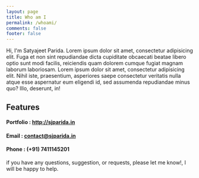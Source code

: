 ```yaml
---
layout: page
title: Who am I
permalink: /whoami/
comments: false
footer: false
---
```


Hi, I'm Satyajeet Parida.
Lorem ipsum dolor sit amet, consectetur adipisicing elit. Fuga et non sint repudiandae dicta cupiditate obcaecati beatae libero optio sunt modi facilis, reiciendis quam dolorem cumque fugiat magnam laborum laboriosam. Lorem ipsum dolor sit amet, consectetur adipisicing elit. Nihil iste, praesentium, asperiores saepe consectetur veritatis nulla atque esse aspernatur eum eligendi id, sed assumenda repudiandae minus quo? Illo, deserunt, in!

## Features

#### <i class="fa fa-globe"></i> Portfolio : http://sjparida.in

#### <i class="fa fa-envelope-o"></i> Email : contact@sjparida.in

#### <i class="fa fa-phone"></i> Phone : (+91) 7411145201

if you have any questions, suggestion, or requests, please let me know!, I will be happy to help.